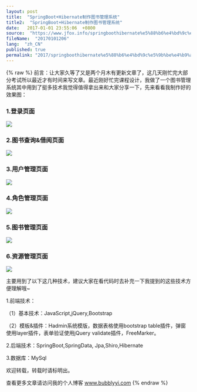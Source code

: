 ```yaml
---
layout: post
title:  "SpringBoot+Hibernate制作图书管理系统"
title2:  "SpringBoot+Hibernate制作图书管理系统"
date:   2017-01-01 23:55:06  +0800
source:  "https://www.jfox.info/springboothibernate%e5%88%b6%e4%bd%9c%e5%9b%be%e4%b9%a6%e7%ae%a1%e7%90%86%e7%b3%bb%e7%bb%9f.html"
fileName:  "20170101206"
lang:  "zh_CN"
published: true
permalink: "2017/springboothibernate%e5%88%b6%e4%bd%9c%e5%9b%be%e4%b9%a6%e7%ae%a1%e7%90%86%e7%b3%bb%e7%bb%9f.html"
---
```

{% raw %}
前言：让大家久等了又是两个月木有更新文章了，这几天刚忙完大部分考试所以最近才有时间来写文章。最近刚好忙完课程设计，我做了一个图书管理系统其中用到了挺多技术我觉得值得拿出来和大家分享一下，先来看看我制作好的效果图：

### 1.登录页面

![](/wp-content/uploads/2017/07/1499490654.png)

### 2.图书查询&借阅页面

![](/wp-content/uploads/2017/07/1499490655.png)

### 3.用户管理页面

![](/wp-content/uploads/2017/07/1499490656.png)

### 4.角色管理页面

![](/wp-content/uploads/2017/07/1499490659.png)

### 5.图书管理页面

![](/wp-content/uploads/2017/07/1499490660.png)

### 6.资源管理页面

![](/wp-content/uploads/2017/07/1499490661.png)

主要用到了以下这几种技术，建议大家在看代码时去补充一下我提到的这些技术方便理解哦~

1.前端技术：

（1）基本技术：JavaScript,jQuery,Bootstrap

（2）模板&插件：Hadmin系统模版，数据表格使用bootstrap table插件，弹窗使用layer插件，表单验证使用jQuery validate插件，FreeMarker。

2.后端技术：SpringBoot,SpringData, Jpa,Shiro,Hibernate

3.数据库：MySql

欢迎转载，转载时请标明出。

 查看更多文章请访问我的个人博客 www.bubblyyi.com
{% endraw %}
